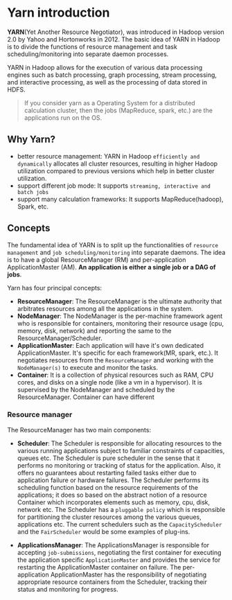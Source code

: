 # Yarn introduction

**YARN**(Yet Another Resource Negotiator), was introduced in Hadoop version 2.0 by Yahoo and Hortonworks in 2012. 
The basic idea of YARN in Hadoop is to divide the functions of resource management and task scheduling/monitoring 
into separate daemon processes.

YARN in Hadoop allows for the execution of various data processing engines such as batch processing, graph processing, 
stream processing, and interactive processing, as well as the processing of data stored in HDFS.

> If you consider yarn as a Operating System for a distributed calculation cluster, then the jobs (MapReduce, spark, etc.)
> are the applications run on the OS.

## Why Yarn?

- better resource management: YARN in Hadoop `efficiently and dynamically` allocates all cluster resources, resulting 
          in higher Hadoop utilization compared to previous versions which help in better cluster utilization.
- support different job mode: It supports `streaming, interactive and batch jobs`
- support many calculation frameworks: It supports MapReduce(hadoop), Spark, etc.

## Concepts

The fundamental idea of YARN is to split up the functionalities of `resource management` and `job scheduling/monitoring` 
into separate daemons. The idea is to have a global ResourceManager (RM) and per-application ApplicationMaster (AM). 
**An application is either a single job or a DAG of jobs**.

Yarn has four principal concepts:
- **ResourceManager**: The ResourceManager is the ultimate authority that arbitrates resources among all the applications in the system.
- **NodeManager**: The NodeManager is the per-machine framework agent who is responsible for containers, monitoring 
              their resource usage (cpu, memory, disk, network) and reporting the same to the ResourceManager/Scheduler.
- **ApplicationMaster**: Each application will have it's own dedicated ApplicationMaster. It's specific for each 
                  framework(MR, spark, etc.). It negotiates resources from the `ResourceManager` and working with 
                  the `NodeManager(s)` to execute and monitor the tasks.
- **Container**: It is a collection of physical resources such as RAM, CPU cores, and disks on a single node (like a vm in a hypervisor).
             It is supervised by the NodeManager and scheduled by the ResourceManager. Container can have different
             

### Resource manager

The ResourceManager has two main components: 
- **Scheduler**: The Scheduler is responsible for allocating resources to the various running applications subject to 
                 familiar constraints of capacities, queues etc. The Scheduler is pure scheduler in the sense that it 
                 performs no monitoring or tracking of status for the application. Also, it offers no guarantees about 
                 restarting failed tasks either due to application failure or hardware failures. The Scheduler 
                 performs its scheduling function based on the resource requirements of the applications; 
                 it does so based on the abstract notion of a resource Container which incorporates elements 
                 such as memory, cpu, disk, network etc. The Scheduler has a `pluggable policy` which is responsible 
                 for partitioning the cluster resources among the various queues, applications etc. The current 
                schedulers such as the `CapacityScheduler` and the `FairScheduler` would be some examples of plug-ins.

- **ApplicationsManager**: The ApplicationsManager is responsible for accepting `job-submissions`, negotiating the 
                 first container for executing the application specific `ApplicationMaster` and provides the service 
                 for restarting the ApplicationMaster container on failure. The per-application ApplicationMaster 
                 has the responsibility of negotiating appropriate resource containers from the Scheduler, tracking 
                 their status and monitoring for progress.

## 